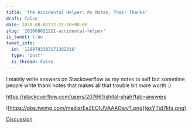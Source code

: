 ```yaml
---
title: 'The Accidental Helper: My Notes, Their Thanks'
draft: false
date: 2020-08-02T12:21:20+00:00
slug: '202008021221-accidental-helper'
is_tweet: true
tweet_info:
  id: '1289793383171362816'
  type: 'post'
  is_thread: False
---
```




I mainly write answers on Stackoverflow as my notes to self but sometime people write thank notes that makes all that trouble bit more worth :)

<https://stackoverflow.com/users/207661/shital-shah?tab=answers> 

![https://pbs.twimg.com/media/EeZEOIUVAAAOwyT.png](exYTid7kfa.png)

[Discussion](https://x.com/sytelus/status/1289793383171362816)
